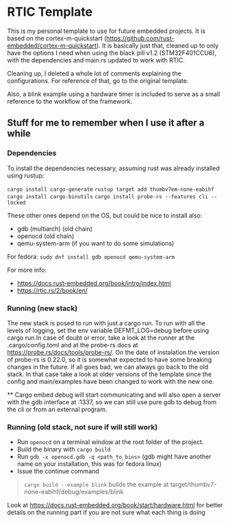 # RTIC Template

This is my personal template to use for future embedded projects. It is based
on the cortex-m-quickstart (https://github.com/rust-embedded/cortex-m-quickstart).
It is basically just that, cleaned up to only have the options I need when
using the black pill v1.2 (STM32F401CCU6), with the dependencies and main.rs
updated to work with RTIC.

Cleaning up, I deleted a whole lot of comments explaining the configurations.
For reference of that, go to the original template.

Also, a blink example using a hardware timer is included to serve as a small
reference to the workflow of the framework.

## Stuff for me to remember when I use it after a while

### Dependencies

To install the dependencies necessary, assuming rust was already installed
using rustup:

```cargo install cargo-generate```
```rustup target add thumbv7em-none-eabihf```
```cargo install cargo-binutils```
```cargo install probe-rs --features cli --locked```

These other ones depend on the OS, but could be nice to install also:
- gdb (multiarch) (old chain)
- openocd         (old chain)
- qemu-system-arm (if you want to do some simulations)

For fedora:
```sudo dnf install gdb openocd qemu-system-arm```

For more info:
- https://docs.rust-embedded.org/book/intro/index.html
- https://rtic.rs/2/book/en/

### Running (new stack)
The new stack is posed to run with just a cargo run. To run with all the levels
of logging, set the env variable DEFMT_LOG=debug before using cargo run.In case
of doubt or error, take a look at the runner at the .cargo/config.toml and at
the probe-rs docs at https://probe.rs/docs/tools/probe-rs/.
On the date of instalation the version of probe-rs is 0.22.0, so it is somewhat
expected to have some breaking changes in the future. If all goes bad, we can
always go back to the old stack. In that case take a look at older versions of
the template since the config and main/examples have been changed to work with
the new one.

\*\* Cargo embed debug will start communicating and will also open a server
with the gdb interface at :1337, so we can still use pure gdb to debug from the
cli or from an external program.

### Running (old stack, not sure if will still work)

- Run ```openocd``` on a terminal window at the root folder of the project.
- Build the binary with ```cargo build```
- Run ```gdb -x openocd.gdb -q <path_to_bins>``` (gdb might have another
name on your installation, this was for fedora linux)
- Issue the continue command

> ```cargo build --example blink``` builds the example
> at target/thumbv7-none-eabihf/debug/examples/blink

Look at https://docs.rust-embedded.org/book/start/hardware.html for better
details on the running part if you are not sure what each thing is doing


